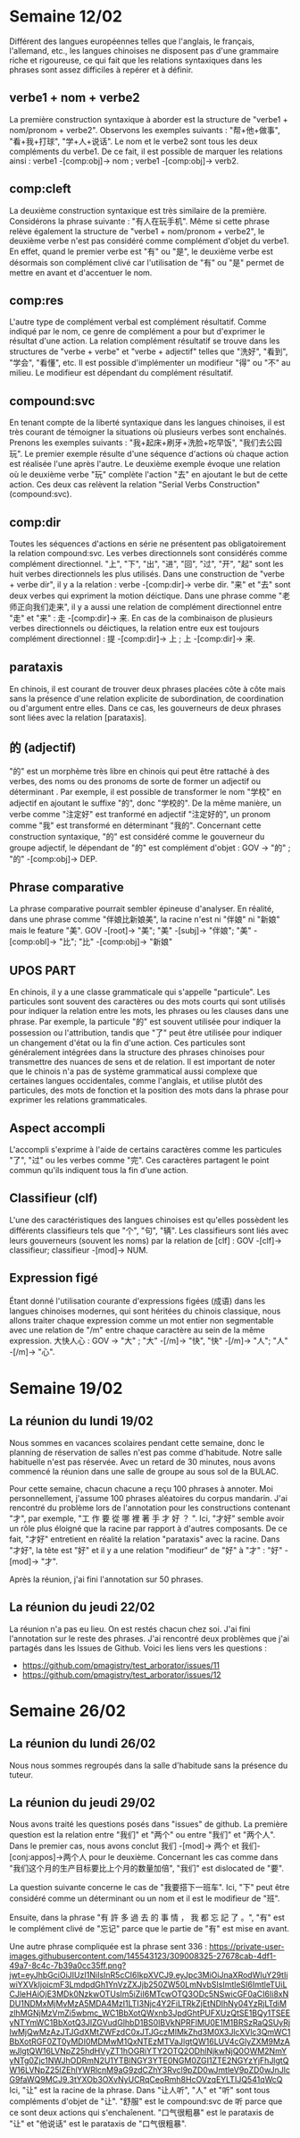 # Semaine 12/02

Différent des langues européennes telles que l'anglais, le français, l'allemand, etc., les langues chinoises ne disposent pas d'une grammaire riche et rigoureuse, ce qui fait que les relations syntaxiques dans les phrases sont assez difficiles à repérer et à définir.

## verbe1 + nom + verbe2
La première construction syntaxique à aborder est la structure de "verbe1 + nom/pronom + verbe2". Observons les exemples suivants : "帮+他+做事", "看+我+打球", "学+人+说话". Le nom et le verbe2 sont tous les deux compléments du verbe1. De ce fait, il est possible de marquer les relations ainsi : verbe1 -[comp:obj]-> nom ; verbe1 -[comp:obj]-> verb2.

## comp:cleft
La deuxième construction syntaxique est très similaire de la première. Considérons la phrase suivante : "有人在玩手机". Même si cette phrase relève également la structure de "verbe1 + nom/pronom + verbe2", le deuxième verbe n'est pas considéré comme complément d'objet du verbe1. En effet, quand le premier verbe est "有" ou "是", le deuxième verbe est désormais son complément clivé car l'utilisation de "有" ou "是" permet de mettre en avant et d'accentuer le nom. 

## comp:res
L'autre type de complément verbal est complément résultatif. Comme indiqué par le nom, ce genre de complément a pour but d'exprimer le résultat d'une action. La relation complément résultatif se trouve dans les structures de "verbe + verbe" et "verbe + adjectif" telles que "洗好", "看到", "学会", "看懂", etc. Il est possible d'implémenter un modifieur "得" ou "不" au milieu. Le modifieur est dépendant du complément résultatif. 

## compound:svc
En tenant compte de la liberté syntaxique dans les langues chinoises, il est très courant de témoigner la situations où plusieurs verbes sont enchaînés. Prenons les exemples suivants : "我+起床+刷牙+洗脸+吃早饭", "我们去公园玩". Le premier exemple résulte d'une séquence d'actions où chaque action est réalisée l'une après l'autre. Le deuxième exemple évoque une relation où le deuxième verbe "玩" complète l'action "去" en ajoutant le but de cette action. Ces deux cas relèvent la relation "Serial Verbs Construction" (compound:svc). 

## comp:dir
Toutes les séquences d'actions en série ne présentent pas obligatoirement la relation compound:svc. Les verbes directionnels sont considérés comme complément directionnel. "上", "下", "出", "进", "回", "过", "开", "起" sont les huit verbes directionnels les plus utilisés. Dans une construction de "verbe + verbe dir", il y a la relation : verbe -[comp:dir]-> verbe dir. "来" et "去" sont deux verbes qui expriment la motion déictique. Dans une phrase comme "老师正向我们走来", il y a aussi une relation de complément directionnel entre "走" et "来" : 走 -[comp:dir]-> 来. En cas de la combinaison de plusieurs verbes directionnels ou déictiques, la relation entre eux est toujours complément directionnel : 提 -[comp:dir]-> 上 ; 上 -[comp:dir]-> 来.

## parataxis
En chinois, il est courant de trouver deux phrases placées côte à côte mais sans la présence d'une relation explicite de subordination, de coordination ou d'argument entre elles. Dans ce cas, les gouverneurs de deux phrases sont liées avec la relation [parataxis].

## 的 (adjectif)
"的" est un morphème très libre en chinois qui peut être rattaché à des verbes, des noms ou des pronoms de sorte de former un adjectif ou déterminant . Par exemple, il est possible de transformer le nom "学校" en adjectif en ajoutant le suffixe "的", donc "学校的". De la même manière, un verbe comme "注定好" est tranformé en adjectif "注定好的", un pronom comme "我" est transformé en déterminant "我的". Concernant cette construction syntaxique, "的" est considéré comme le gouverneur du groupe adjectif, le dépendant de "的" est complément d'objet : GOV -> "的" ; "的" -[comp:obj]-> DEP.

## Phrase comparative
La phrase comparative pourrait sembler épineuse d'analyser. En réalité, dans une phrase comme "伴娘比新娘美", la racine n'est ni "伴娘" ni "新娘" mais le feature "美". 
GOV -[root]-> "美";
"美" -[subj]-> "伴娘";
"美" -[comp:obl]-> "比";
"比" -[comp:obj]-> "新娘"

## UPOS PART
En chinois, il y a une classe grammaticale qui s'appelle "particule". Les particules sont souvent des caractères ou des mots courts qui sont utilisés pour indiquer la relation entre les mots, les phrases ou les clauses dans une phrase.
Par exemple, la particule "的" est souvent utilisée pour indiquer la possession ou l'attribution, tandis que "了" peut être utilisée pour indiquer un changement d'état ou la fin d'une action. Ces particules sont généralement intégrées dans la structure des phrases chinoises pour transmettre des nuances de sens et de relation.
Il est important de noter que le chinois n'a pas de système grammatical aussi complexe que certaines langues occidentales, comme l'anglais, et utilise plutôt des particules, des mots de fonction et la position des mots dans la phrase pour exprimer les relations grammaticales.

## Aspect accompli
L'accompli s'exprime à l'aide de certains caractères comme les particules "了", "过" ou les verbes comme "完". Ces caractères partagent le point commun qu'ils indiquent tous la fin d'une action.

## Classifieur (clf)
L'une des caractéristiques des langues chinoises est qu'elles possèdent les différents classifieurs tels que "个", "句", "辆". Les classifieurs sont liés avec leurs gouverneurs (souvent les noms) par la relation de [clf] : GOV -[clf]-> classifieur; classifieur -[mod]-> NUM.

## Expression figé
Étant donné l'utilisation courante d'expressions figées (成语) dans les langues chinoises modernes, qui sont héritées du chinois classique, nous allons traiter chaque expression comme un mot entier non segmentable avec une relation de "/m" entre chaque caractère au sein de la même expression.
大快人心 : GOV -> "大" ; "大" -[/m]-> "快", "快" -[/m]-> "人"; "人" -[/m]-> "心".

# Semaine 19/02
## La réunion du lundi 19/02
Nous sommes en vacances scolaires pendant cette semaine, donc le planning de réservation de salles n'est pas comme d'habitude. Notre salle habituelle n'est pas réservée. Avec un retard de 30 minutes, nous avons commencé la réunion dans une salle de groupe au sous sol de la BULAC. 

Pour cette semaine, chacun chacune a reçu 100 phrases à annoter. Moi personnellement, j'assume 100 phrases aléatoires du corpus mandarin. J'ai rencontré du problème lors de l'annotation pour les constructions contenant "才", par exemple, "工 作 要 從 哪 裡 著 手 才 好 ？ ". Ici, "才好" semble avoir un rôle plus éloigné que la racine par rapport à d'autres composants. De ce fait, "才好" entretient en réalité la relation "parataxis" avec la racine. Dans "才好", la tête est "好" et il y a une relation "modifieur" de "好" à "才" : "好" -[mod]-> "才".

Après la réunion, j'ai fini l'annotation sur 50 phrases.
## La réunion du jeudi 22/02
La réunion n'a pas eu lieu. On est restés chacun chez soi. J'ai fini l'annotation sur le reste des phrases. J'ai rencontré deux problèmes que j'ai partagés dans les Issues de Github. 
Voici les liens vers les questions :
- https://github.com/pmagistry/test_arborator/issues/11
- https://github.com/pmagistry/test_arborator/issues/12

# Semaine 26/02
## La réunion du lundi 26/02
Nous nous sommes regroupés dans la salle d'habitude sans la présence du tuteur.
## La réunion du jeudi 29/02
Nous avons traité les questions posés dans "issues" de github. La première question est la relation entre "我们" et "两个" ou entre "我们" et "两个人". Dans le premier cas, nous avons conclut 我们 -[mod]-> 两个 et 我们-[conj:appos]->两个人 pour le deuxième. Concernant les cas comme dans "我们这个月的生产目标要比上个月的数量加倍", "我们" est dislocated de "要".

La question suivante concerne le cas de "我要搭下一班车". Ici, "下" peut être considéré comme un déterminant ou un nom et il est le modifieur de "班".

Ensuite, dans la phrase "有 許 多 過 去 的 事 情 ， 我 都 忘 記 了 。", "有" est le complément clivé de "忘记" parce que le partie de "有" est mise en avant. 

Une autre phrase compliquée est la phrase sent 336 :
https://private-user-images.githubusercontent.com/145543123/309008325-27678cab-4df1-49a7-8c4c-7b39a0cc35ff.png?jwt=eyJhbGciOiJIUzI1NiIsInR5cCI6IkpXVCJ9.eyJpc3MiOiJnaXRodWIuY29tIiwiYXVkIjoicmF3LmdpdGh1YnVzZXJjb250ZW50LmNvbSIsImtleSI6ImtleTUiLCJleHAiOjE3MDk0NzkwOTUsIm5iZiI6MTcwOTQ3ODc5NSwicGF0aCI6Ii8xNDU1NDMxMjMvMzA5MDA4MzI1LTI3Njc4Y2FiLTRkZjEtNDlhNy04YzRjLTdiMzlhMGNjMzVmZi5wbmc_WC1BbXotQWxnb3JpdGhtPUFXUzQtSE1BQy1TSEEyNTYmWC1BbXotQ3JlZGVudGlhbD1BS0lBVkNPRFlMU0E1M1BRSzRaQSUyRjIwMjQwMzAzJTJGdXMtZWFzdC0xJTJGczMlMkZhd3M0X3JlcXVlc3QmWC1BbXotRGF0ZT0yMDI0MDMwM1QxNTEzMTVaJlgtQW16LUV4cGlyZXM9MzAwJlgtQW16LVNpZ25hdHVyZT1hOGRiYTY2OTQ2ODhlNjkwNjQ0OWM2NmYyNTg0Zjc1NWJhODRmN2U1YTBlNGY3YTE0NGM0ZGI1ZTE2NGYzYjFhJlgtQW16LVNpZ25lZEhlYWRlcnM9aG9zdCZhY3Rvcl9pZD0wJmtleV9pZD0wJnJlcG9faWQ9MCJ9.3tYXOb3OXvNyUCRqCeoRmh8HcOVzqEYLTIJQ541qWcQ
Ici, "让" est la racine de la phrase. Dans "让人听", "人" et "听" sont tous compléments d'objet de "让". "舒服" est le compound:svc de 听 parce que ce sont deux actions qui s'enchaîenent. "口气很粗暴" est le parataxis de "让" et "他说话" est le parataxis de "口气很粗暴".

